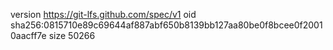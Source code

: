 version https://git-lfs.github.com/spec/v1
oid sha256:0815710e89c69644af887abf650b8139bb127aa80be0f8bcee0f20010aacff7e
size 50266
